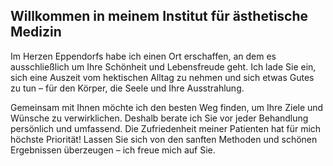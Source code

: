 ## Willkommen in meinem Institut für ästhetische Medizin

Im Herzen Eppendorfs habe ich einen Ort erschaffen, an dem es ausschließlich um Ihre Schönheit und Lebensfreude geht. Ich lade Sie ein, sich eine Auszeit vom hektischen Alltag zu nehmen und sich etwas Gutes zu tun – für den Körper, die Seele und Ihre Ausstrahlung.

Gemeinsam mit Ihnen möchte ich den besten Weg finden, um Ihre Ziele und Wünsche zu verwirklichen. Deshalb berate ich Sie vor jeder Behandlung persönlich und umfassend. Die Zufriedenheit meiner Patienten hat für mich höchste Priorität! Lassen Sie sich von den sanften Methoden und schönen Ergebnissen überzeugen – ich freue mich auf Sie.
